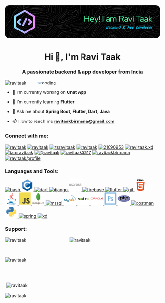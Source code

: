 ![logo](https://github.com/ravitaak/ravitaak/blob/main/Banner.png)
<h1 align="center">Hi 👋, I'm Ravi Taak</h1>
<h3 align="center">A passionate backend & app developer from India</h3>
<img align="right" alt="coding" width="400" src="https://blogger.googleusercontent.com/img/b/R29vZ2xl/AVvXsEgENakgqeh_NCxt5AdJrr0Ocy9cpDM0QqJugJ5JVe9BW-ORBPLjVNwy5GnwLYRDtFTFIyxQ2g6EaRlIPUlREbmGrs1kHcnZktUyOhY5fx6C6_dLVTn4kh0JyGeWaHoI7w8hNAoZ5rm3nEipAwhKZoxtKjhTCaiTAbTMkxCvrFdLNtox3v2TUoqSnWOtrQ/s1600/output-onlinegiftools.gif" style="border-radius:70%">

<p align="left"> <img  src="https://komarev.com/ghpvc/?username=ravitaak&label=Profile%20views&color=0e75b6&style=flat" alt="ravitaak" /> </p>

- 🔭 I’m currently working on **Chat App**

- 🌱 I’m currently learning **Flutter**

- 💬 Ask me about **Spring Boot, Flutter, Dart, Java**

- 📫 How to reach me **ravitaakbirmana@gmail.com**

<h3 align="left">Connect with me:</h3>
<p align="left">
<a href="https://codepen.io/ravitaak" target="blank"><img align="center" src="https://raw.githubusercontent.com/rahuldkjain/github-profile-readme-generator/master/src/images/icons/Social/codepen.svg" alt="ravitaak" height="30" width="40" /></a>
<a href="https://dev.to/ravitaak" target="blank"><img align="center" src="https://raw.githubusercontent.com/rahuldkjain/github-profile-readme-generator/master/src/images/icons/Social/devto.svg" alt="ravitaak" height="30" width="40" /></a>
<a href="https://twitter.com/itsravitaak" target="blank"><img align="center" src="https://raw.githubusercontent.com/rahuldkjain/github-profile-readme-generator/master/src/images/icons/Social/twitter.svg" alt="itsravitaak" height="30" width="40" /></a>
<a href="https://linkedin.com/in/ravitaak" target="blank"><img align="center" src="https://raw.githubusercontent.com/rahuldkjain/github-profile-readme-generator/master/src/images/icons/Social/linked-in-alt.svg" alt="ravitaak" height="30" width="40" /></a>
<a href="https://stackoverflow.com/users/21090953" target="blank"><img align="center" src="https://raw.githubusercontent.com/rahuldkjain/github-profile-readme-generator/master/src/images/icons/Social/stack-overflow.svg" alt="21090953" height="30" width="40" /></a>
<a href="https://fb.com/ravi.taak.xd" target="blank"><img align="center" src="https://raw.githubusercontent.com/rahuldkjain/github-profile-readme-generator/master/src/images/icons/Social/facebook.svg" alt="ravi.taak.xd" height="30" width="40" /></a>
<a href="https://instagram.com/iamravitaak" target="blank"><img align="center" src="https://raw.githubusercontent.com/rahuldkjain/github-profile-readme-generator/master/src/images/icons/Social/instagram.svg" alt="iamravitaak" height="30" width="40" /></a>
<a href="https://medium.com/@ravitaak" target="blank"><img align="center" src="https://raw.githubusercontent.com/rahuldkjain/github-profile-readme-generator/master/src/images/icons/Social/medium.svg" alt="@ravitaak" height="30" width="40" /></a>
<a href="https://www.youtube.com/c/ravitaak5317" target="blank"><img align="center" src="https://raw.githubusercontent.com/rahuldkjain/github-profile-readme-generator/master/src/images/icons/Social/youtube.svg" alt="ravitaak5317" height="30" width="40" /></a>
<a href="https://www.hackerrank.com/ravitaakbirmana" target="blank"><img align="center" src="https://raw.githubusercontent.com/rahuldkjain/github-profile-readme-generator/master/src/images/icons/Social/hackerrank.svg" alt="ravitaakbirmana" height="30" width="40" /></a>
<a href="https://auth.geeksforgeeks.org/user/ravitaak/profile" target="blank"><img align="center" src="https://raw.githubusercontent.com/rahuldkjain/github-profile-readme-generator/master/src/images/icons/Social/geeks-for-geeks.svg" alt="ravitaak/profile" height="30" width="40" /></a>
</p>

<h3 align="left">Languages and Tools:</h3>
<p align="left"> <a href="https://www.gnu.org/software/bash/" target="_blank" rel="noreferrer"> <img src="https://www.vectorlogo.zone/logos/gnu_bash/gnu_bash-icon.svg" alt="bash" width="40" height="40"/> </a> <a href="https://www.cprogramming.com/" target="_blank" rel="noreferrer"> <img src="https://raw.githubusercontent.com/devicons/devicon/master/icons/c/c-original.svg" alt="c" width="40" height="40"/> </a> <a href="https://dart.dev" target="_blank" rel="noreferrer"> <img src="https://www.vectorlogo.zone/logos/dartlang/dartlang-icon.svg" alt="dart" width="40" height="40"/> </a> <a href="https://www.djangoproject.com/" target="_blank" rel="noreferrer"> <img src="https://cdn.worldvectorlogo.com/logos/django.svg" alt="django" width="40" height="40"/> </a> <a href="https://expressjs.com" target="_blank" rel="noreferrer"> <img src="https://raw.githubusercontent.com/devicons/devicon/master/icons/express/express-original-wordmark.svg" alt="express" width="40" height="40"/> </a> <a href="https://firebase.google.com/" target="_blank" rel="noreferrer"> <img src="https://www.vectorlogo.zone/logos/firebase/firebase-icon.svg" alt="firebase" width="40" height="40"/> </a> <a href="https://flutter.dev" target="_blank" rel="noreferrer"> <img src="https://www.vectorlogo.zone/logos/flutterio/flutterio-icon.svg" alt="flutter" width="40" height="40"/> </a> <a href="https://git-scm.com/" target="_blank" rel="noreferrer"> <img src="https://www.vectorlogo.zone/logos/git-scm/git-scm-icon.svg" alt="git" width="40" height="40"/> </a> <a href="https://www.w3.org/html/" target="_blank" rel="noreferrer"> <img src="https://raw.githubusercontent.com/devicons/devicon/master/icons/html5/html5-original-wordmark.svg" alt="html5" width="40" height="40"/> </a> <a href="https://www.java.com" target="_blank" rel="noreferrer"> <img src="https://raw.githubusercontent.com/devicons/devicon/master/icons/java/java-original.svg" alt="java" width="40" height="40"/> </a> <a href="https://developer.mozilla.org/en-US/docs/Web/JavaScript" target="_blank" rel="noreferrer"> <img src="https://raw.githubusercontent.com/devicons/devicon/master/icons/javascript/javascript-original.svg" alt="javascript" width="40" height="40"/> </a> <a href="https://www.mongodb.com/" target="_blank" rel="noreferrer"> <img src="https://raw.githubusercontent.com/devicons/devicon/master/icons/mongodb/mongodb-original-wordmark.svg" alt="mongodb" width="40" height="40"/> </a> <a href="https://www.microsoft.com/en-us/sql-server" target="_blank" rel="noreferrer"> <img src="https://www.svgrepo.com/show/303229/microsoft-sql-server-logo.svg" alt="mssql" width="40" height="40"/> </a> <a href="https://www.mysql.com/" target="_blank" rel="noreferrer"> <img src="https://raw.githubusercontent.com/devicons/devicon/master/icons/mysql/mysql-original-wordmark.svg" alt="mysql" width="40" height="40"/> </a> <a href="https://nodejs.org" target="_blank" rel="noreferrer"> <img src="https://raw.githubusercontent.com/devicons/devicon/master/icons/nodejs/nodejs-original-wordmark.svg" alt="nodejs" width="40" height="40"/> </a> <a href="https://www.oracle.com/" target="_blank" rel="noreferrer"> <img src="https://raw.githubusercontent.com/devicons/devicon/master/icons/oracle/oracle-original.svg" alt="oracle" width="40" height="40"/> </a> <a href="https://www.photoshop.com/en" target="_blank" rel="noreferrer"> <img src="https://raw.githubusercontent.com/devicons/devicon/master/icons/photoshop/photoshop-line.svg" alt="photoshop" width="40" height="40"/> </a> <a href="https://www.php.net" target="_blank" rel="noreferrer"> <img src="https://raw.githubusercontent.com/devicons/devicon/master/icons/php/php-original.svg" alt="php" width="40" height="40"/> </a> <a href="https://postman.com" target="_blank" rel="noreferrer"> <img src="https://www.vectorlogo.zone/logos/getpostman/getpostman-icon.svg" alt="postman" width="40" height="40"/> </a> <a href="https://www.python.org" target="_blank" rel="noreferrer"> <img src="https://raw.githubusercontent.com/devicons/devicon/master/icons/python/python-original.svg" alt="python" width="40" height="40"/> </a> <a href="https://spring.io/" target="_blank" rel="noreferrer"> <img src="https://www.vectorlogo.zone/logos/springio/springio-icon.svg" alt="spring" width="40" height="40"/> </a> <a href="https://www.adobe.com/products/xd.html" target="_blank" rel="noreferrer"> <img src="https://cdn.worldvectorlogo.com/logos/adobe-xd.svg" alt="xd" width="40" height="40"/> </a> </p>

<h3 align="left">Support:</h3>
<p><a href="https://www.buymeacoffee.com/ravitaak"> <img align="left" src="https://cdn.buymeacoffee.com/buttons/v2/default-yellow.png" height="50" width="210" alt="ravitaak" /></a><a href="https://ko-fi.com/ravitaak"> <img align="left" src="https://cdn.ko-fi.com/cdn/kofi3.png?v=3" height="50" width="210" alt="ravitaak" /></a></p><br><br>
<br>
<p><img align="left" src="https://github-readme-stats.vercel.app/api/top-langs?username=ravitaak&show_icons=true&locale=en&layout=compact" alt="ravitaak" /></p>
<br><br><br><br>
<p>&nbsp;<img align="center" src="https://github-readme-stats.vercel.app/api?username=ravitaak&show_icons=true&locale=en" alt="ravitaak" /></p>

<p><img align="center" src="https://github-readme-streak-stats.herokuapp.com/?user=ravitaak&" alt="ravitaak" /></p>
